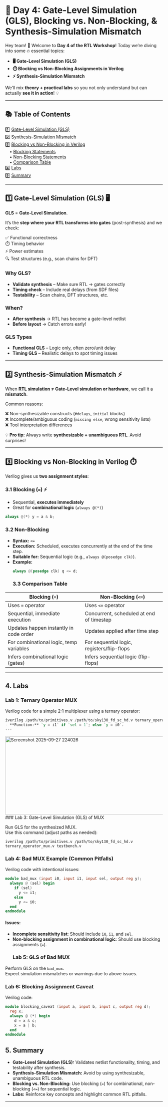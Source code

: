 # 🎯 Day 4: Gate-Level Simulation (GLS), Blocking vs. Non-Blocking, & Synthesis-Simulation Mismatch

Hey team! 🙌 Welcome to **Day 4 of the RTL Workshop**! Today we’re diving into some 🔥 essential topics:

- **🖥️ Gate-Level Simulation (GLS)**  
- **⏱️ Blocking vs Non-Blocking Assignments in Verilog**  
- **⚡ Synthesis-Simulation Mismatch**

We’ll mix **theory + practical labs** so you not only understand but can actually **see it in action**! 💡

---

## 📚 Table of Contents

1️⃣ [Gate-Level Simulation (GLS)](#1-gate-level-simulation-gls)  
2️⃣ [Synthesis-Simulation Mismatch](#2-synthesis-simulation-mismatch)  
3️⃣ [Blocking vs Non-Blocking in Verilog](#3-blocking-vs-non-blocking-in-verilog)  
 • [Blocking Statements](#31-blocking-statements)  
 • [Non-Blocking Statements](#32-non-blocking-statements)  
 • [Comparison Table](#33-comparison-table)  
4️⃣ [Labs](#4-labs)  
5️⃣ [Summary](#5-summary)  

---

## 1️⃣ Gate-Level Simulation (GLS) 🖥️

**GLS** = **Gate-Level Simulation**.  

It’s the **step where your RTL transforms into gates** (post-synthesis) and we check:

✅ Functional correctness  
⏱️ Timing behavior  
⚡ Power estimates  
🔍 Test structures (e.g., scan chains for DFT)  

### Why GLS?

- **Validate synthesis** – Make sure RTL → gates correctly  
- **Timing check** – Include real delays (from SDF files)  
- **Testability** – Scan chains, DFT structures, etc.  

### When?

- **After synthesis** → RTL has become a gate-level netlist  
- **Before layout** → Catch errors early!  

### GLS Types

- **Functional GLS** – Logic only, often zero/unit delay  
- **Timing GLS** – Realistic delays to spot timing issues  

---

## 2️⃣ Synthesis-Simulation Mismatch ⚡

When **RTL simulation ≠ Gate-Level simulation or hardware**, we call it a **mismatch**.  

Common reasons:  

❌ Non-synthesizable constructs (`#delays`, `initial` blocks)  
❌ Incomplete/ambiguous coding (`missing else`, wrong sensitivity lists)  
❌ Tool interpretation differences  

💡 **Pro tip:** Always write **synthesizable + unambiguous RTL**. Avoid surprises!  

---

## 3️⃣ Blocking vs Non-Blocking in Verilog ⏱️

Verilog gives us **two assignment styles**:

### 3.1 Blocking (`=`) ⚡

- Sequential, **executes immediately**  
- Great for **combinational logic** (`always @(*)`)  

```verilog
always @(*) y = a & b;
```
### 3.2 Non-Blocking
- **Syntax:** `<=`
- **Execution:** Scheduled, executes concurrently at the end of the time step.
- **Suitable for:** Sequential logic (e.g., `always @(posedge clk)`).
- **Example:**  
  ```verilog
  always @(posedge clk) q <= d;
  ```
  ### 3.3 Comparison Table

| **Blocking (`=`)**                        | **Non-Blocking (`<=`)**                   |
|-------------------------------------------|--------------------------------------------|
| Uses `=` operator                         | Uses `<=` operator                         |
| Sequential, immediate execution           | Concurrent, scheduled at end of timestep   |
| Updates happen instantly in code order    | Updates applied after time step            |
| For combinational logic, temp variables   | For sequential logic, registers/flip-flops |
| Infers combinational logic (gates)        | Infers sequential logic (flip-flops)       |

---
## 4. Labs

### Lab 1: Ternary Operator MUX

Verilog code for a simple 2:1 multiplexer using a ternary operator:

```verilog
iverilog /path/to/primitives.v /path/to/sky130_fd_sc_hd.v ternary_operator_mux.v testbench.v
- **Function:** `y = i1` if `sel = 1`; else `y = i0`.
---
```
<img width="1791" height="250" alt="Screenshot 2025-09-27 224026" src="https://github.com/user-attachments/assets/11bf623f-e8e9-4542-aebd-942505c0449a" />
### Lab 3: Gate-Level Simulation (GLS) of MUX

Run GLS for the synthesized MUX.  
Use this command (adjust paths as needed):

```shell
iverilog /path/to/primitives.v /path/to/sky130_fd_sc_hd.v ternary_operator_mux.v testbench.v
```
### Lab 4: Bad MUX Example (Common Pitfalls)

Verilog code with intentional issues:

```verilog
module bad_mux (input i0, input i1, input sel, output reg y);
  always @ (sel) begin
    if (sel)
      y <= i1;
    else 
      y <= i0;
  end
endmodule
```

#### Issues:
- **Incomplete sensitivity list**: Should include `i0`, `i1`, and `sel`.
- **Non-blocking assignment in combinational logic**: Should use blocking assignments (`=`).
  ### Lab 5: GLS of Bad MUX

Perform GLS on the `bad_mux`.  
Expect simulation mismatches or warnings due to above issues.
### Lab 6: Blocking Assignment Caveat

Verilog code:

```verilog
module blocking_caveat (input a, input b, input c, output reg d);
  reg x;
  always @ (*) begin
    d = x & c;
    x = a | b;
  end
endmodule
```

## 5. Summary

- **Gate-Level Simulation (GLS):** Validates netlist functionality, timing, and testability after synthesis.
- **Synthesis-Simulation Mismatch:** Avoid by using synthesizable, unambiguous RTL code.
- **Blocking vs. Non-Blocking:** Use blocking (`=`) for combinational, non-blocking (`<=`) for sequential logic.
- **Labs:** Reinforce key concepts and highlight common RTL pitfalls.

---

